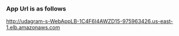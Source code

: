 ### App Url is as follows

http://udagram-s-WebAppLB-1C4F6I4AWZD15-975963426.us-east-1.elb.amazonaws.com
